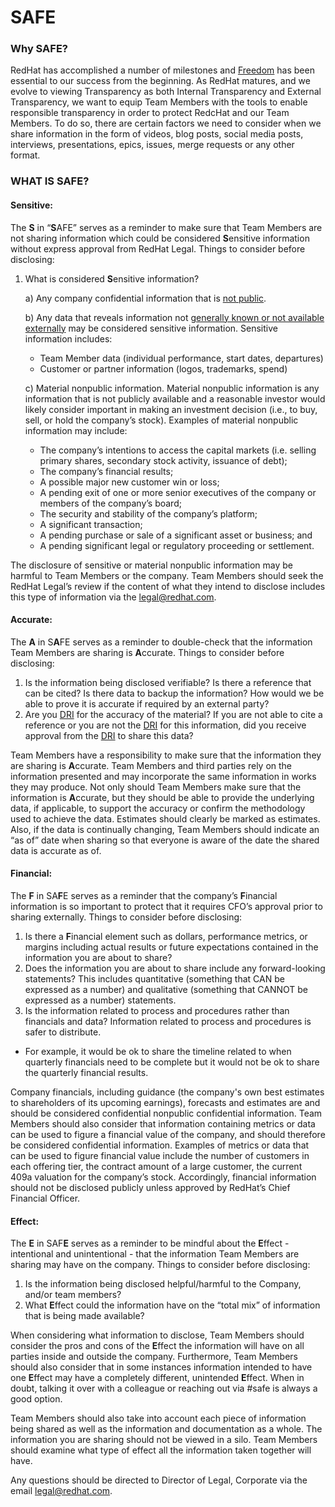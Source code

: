 # **SAFE**

### **Why SAFE?**

RedHat has accomplished a number of milestones and [Freedom](https://www.redhat.com/en/about/brand/standards/culture) has been essential to our success from the beginning. As RedHat matures, and we evolve to viewing Transparency as both Internal Transparency and External Transparency, we want to equip Team Members with the tools to enable responsible transparency in order to protect RedcHat and our Team Members. To do so, there are certain factors we need to consider when we share information in the form of videos, blog posts, social media posts, interviews, presentations, epics, issues, merge requests or any other format.

### **WHAT IS SAFE?**

#### **Sensitive**: 

The **S** in “**S**AFE” serves as a reminder to make sure that Team Members are not sharing information which could be considered **S**ensitive information without express approval from RedHat Legal. Things to consider before disclosing:
1. What is considered **S**ensitive information? 

     a) Any company confidential information that is [not public](communication/confidentiality-levels/#not-public). 
     
     b) Any data that reveals information not [generally known or not available](communication/confidentiality-levels/#internal) [externally](communication/confidentiality-levels/#internal) may be considered sensitive information. Sensitive information includes:

    * Team Member data (individual performance, start dates, departures)
    * Customer or partner information (logos, trademarks, spend)

     c) Material nonpublic information. Material nonpublic information is any information that is not publicly available and a reasonable investor would likely consider important in making an investment decision (i.e., to buy, sell, or hold the company’s stock). Examples of material nonpublic information may include:

    *   The company’s intentions to access the capital markets (i.e. selling primary shares, secondary stock activity, issuance of debt);
    *   The company’s financial results;
    *   A possible major new customer win or loss;
    *   A pending exit of one or more senior executives of the company or members of the company’s board;
    *   The security and stability of the company’s platform;
    *   A significant transaction; 
    *   A pending purchase or sale of a significant asset or business; and
    *   A pending significant legal or regulatory proceeding or settlement.

The disclosure of sensitive or material nonpublic information  may be harmful to Team Members or the company. Team Members should seek the RedHat Legal’s review if the content of what they intend to disclose includes this type of information via the legal@redhat.com.

#### **Accurate**:  

The **A** in S**A**FE serves as a reminder to double-check that the information Team Members are sharing is **A**ccurate. Things to consider before disclosing:

1. Is the information being disclosed verifiable? Is there a reference that can be cited? Is there data to backup the information? How would we be able to prove it is accurate if required by an external party?
1. Are you [DRI](https://about.gitlab.com/handbook/people-group/directly-responsible-individuals/) for the accuracy of the material? If you are not able to cite a reference or you are not the [DRI](https://about.gitlab.com/handbook/people-group/directly-responsible-individuals/) for this information, did you receive approval from the [DRI](https://about.gitlab.com/handbook/people-group/directly-responsible-individuals/) to share this data?

Team Members have a responsibility to make sure that the information they are sharing is **A**ccurate. Team Members and third parties rely on the information presented and may incorporate the same information in works they may produce. Not only should Team Members make sure that the information is **A**ccurate, but they should be able to provide the underlying data, if applicable, to support the accuracy or confirm the methodology used to achieve the data. Estimates should clearly be marked as estimates. Also, if the data is continually changing, Team Members should indicate an “as of” date when sharing so that everyone is aware of the date the shared data is accurate as of.

#### **Financial**: 

The **F** in SA**F**E serves as a reminder that the company’s **F**inancial information is so important to protect that it requires CFO’s approval prior to sharing externally. Things to consider before disclosing:

1. Is there a **F**inancial element such as dollars, performance metrics, or margins including actual results or future expectations contained in the information you are about to share? 
1. Does the information you are about to share include any forward-looking statements? This includes quantitative (something that CAN be expressed as a	number) and qualitative (something that CANNOT be expressed as a number) statements. 
1. Is the information related to process and procedures rather than financials and data? Information related to process and procedures is safer to distribute.
- For example, it would be ok to share the timeline related to when quarterly financials need to be complete but it would not be ok to share the quarterly financial results.

Company financials, including guidance (the company's own best estimates to shareholders of its upcoming earnings), forecasts and estimates are and should be considered confidential  nonpublic confidential information. Team Members should also consider that information containing metrics or data can be used to figure a financial value of the company, and should therefore be considered confidential information. Examples of metrics or data that can be used to figure financial value include the number of customers in each offering tier, the contract amount of a large customer, the current 409a valuation for the company’s stock. Accordingly, financial information should not be disclosed publicly unless approved by RedHat’s Chief Financial Officer. 

#### **Effect**: 

The **E** in SAF**E** serves as a reminder to be mindful about the **E**ffect - intentional and unintentional - that the information Team Members are sharing may have on the company. Things to consider before disclosing:

1. Is the information being disclosed helpful/harmful to the Company, and/or team members? 
1. What **E**ffect could the information have on the “total mix” of information that is being made available?

When considering what information to disclose, Team Members should consider the pros and cons of the **E**ffect the information will have on all parties inside and outside the company. Furthermore, Team Members should also consider that in some instances information intended to have one **E**ffect may have a completely different, unintended **E**ffect. When in doubt, talking it over with a colleague or reaching out via #safe is always a good option.

Team Members should also take into account each piece of information being shared as well as the information and documentation as a whole. The information you are sharing should not be viewed in a silo. Team Members should examine what type of effect all the information taken together will have.

Any questions should be directed to Director of Legal, Corporate via the email legal@redhat.com.